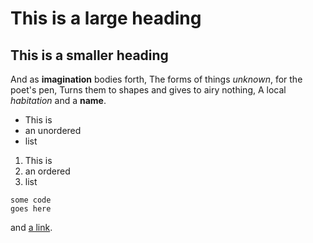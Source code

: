 # This is a large heading

## This is a smaller heading

And as **imagination** bodies forth,
The forms of things *unknown*, for the poet's pen,
Turns them to shapes and gives to airy nothing,
A local *habitation* and a **name**.  

- This is
- an unordered
- list

1. This is
2. an ordered
3. list

```
some code
goes here
```

and [a link](https://archive.org/).
